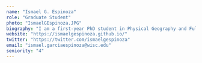 ```yaml
---
name: "Ismael G. Espinoza"
role: "Graduate Student"
photo: "IsmaelGEspinoza.JPG"
biography: "I am a first-year PhD student in Physical Geography and Fulbright Scholar from Colombia. My research interests revolve around Quaternary ecology, vegetation responses to extreme climatic events and spatial consequences of climate variability."
website: "https://ismaelgespinoza.github.io/"
twitter: "https://twitter.com/ismaelgespinoza"
email: "ismael.garciaespinoza@wisc.edu"
seniority: "4"
---
```

